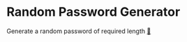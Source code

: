 # Random Password Generator
Generate a random password of required length 
[🔗](https://agnav.github.io/random-password-generator/)



